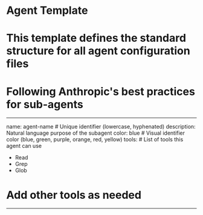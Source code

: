 # Agent Template
# This template defines the standard structure for all agent configuration files
# Following Anthropic's best practices for sub-agents

---
name: agent-name  # Unique identifier (lowercase, hyphenated)
description: Natural language purpose of the subagent
color: blue  # Visual identifier color (blue, green, purple, orange, red, yellow)
tools:  # List of tools this agent can use
  - Read
  - Grep
  - Glob
  # Add other tools as needed
---